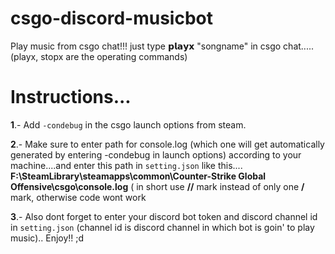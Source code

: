 # csgo-discord-musicbot
Play music from csgo chat!!! just type 𝗽𝗹𝗮𝘆𝘅 "songname" in csgo chat..... (playx, stopx are the operating commands)


# Instructions...
**1**.- Add ```-condebug``` in the csgo launch options from steam.

**2**.- Make sure to enter path for console.log (which one will get automatically generated by entering -condebug in launch options) according to your machine....and enter this path in ```setting.json``` like this.... **F:\\SteamLibrary\\steamapps\\common\\Counter-Strike Global Offensive\\csgo\\console.log** ( in short use **//** mark instead of only one **/** mark, otherwise code wont work

**3**.- Also dont forget to enter your discord bot token and discord channel id in ```setting.json``` (channel id is discord channel in which bot is goin' to play music)..
Enjoy!! ;d
